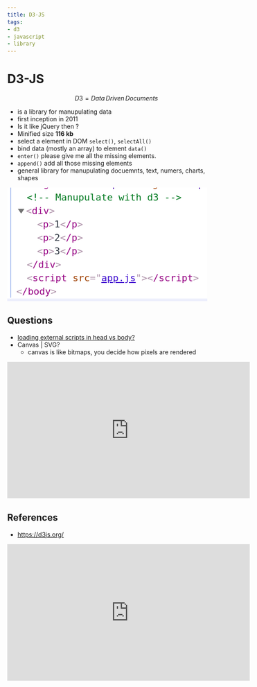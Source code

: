 ```yaml
---
title: D3-JS
tags:
- d3
- javascript
- library
---
```


# D3-JS

<TagLinks />

$$D3 = Data \, Driven \, Documents$$

* is a library for manupulating data
* first inception in 2011
* Is it like jQuery then ?
* Minified size	**116 kb**
* select a element in DOM `select()`, `selectAll()`
* bind data (mostly an array) to element `data()`
* `enter()` please give me all the missing elements.
* `append()` add all those missing elements
* general library for  manupulating docuemnts, text, numers, charts, shapes

![append html elements inside DOM](../.vuepress/public/img/browser/d3-append.png)

## Questions

* [loading external scripts in head vs body?](https://stackoverflow.com/questions/6303490/whats-the-difference-between-html-head-and-body-tags#:~:text=The%20holds%20stuff%20like,oriented%20stuff%2C%20usually%20HTML%20based.)
* Canvas | SVG?
  * canvas is like bitmaps, you decide how pixels are rendered

<iframe width="560" height="315" src="https://www.youtube.com/embed/SwpS6fP1_hE" frameborder="0" allow="accelerometer; autoplay; encrypted-media; gyroscope; picture-in-picture" allowfullscreen></iframe>


## References

* https://d3js.org/

<iframe width="560" height="315" src="https://www.youtube.com/embed/TOJ9yjvlapY" frameborder="0" allow="accelerometer; autoplay; encrypted-media; gyroscope; picture-in-picture" allowfullscreen></iframe>

<Footer />

